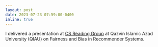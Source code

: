 ```yaml
---
layout: post
date: 2023-07-23 07:59:00-0400
inline: true
---
```


I delivered a presentation at <a href="https://sites.google.com/view/cs-reading-group/home">CS Reading Group</a> at Qazvin Islamic Azad University (QIAU) on Fairness and Bias in Recommender Systems.
